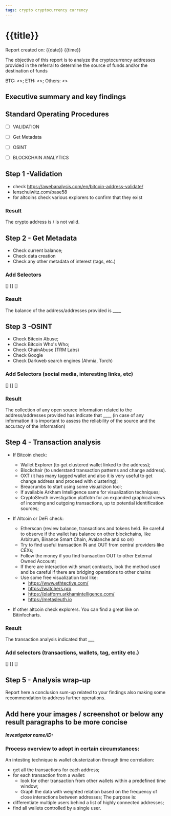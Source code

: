 ```yaml
---
tags: crypto cryptocurrency currency  
---
```


# {{title}}
Report created on: {{date}} {{time}}


The objective of this report is to analyze the cryptocurrency addresses provided in the referral to determine the source of funds and/or the destination of funds

BTC: <>;
ETH: <>;
Others: <>

## Executive summary and key findings


## Standard Operating Procedures

- [ ] VALIDATION

- [ ] Get Metadata

- [ ] OSINT

- [ ] BLOCKCHAIN ANALYTICS


## Step 1 -Validation
- check https://awebanalysis.com/en/bitcoin-address-validate/
- lenschulwitz.com/base58
- for altcoins check various explorers to confirm that they exist

### Result
The crypto address is / is not valid.


## Step 2 - Get Metadata
- Check current balance;
- Check data creation
- Check any other metadata of interest (tags, etc.)

### Add Selectors
[]
[]
[]

### Result
The balance of the address/addresses provided is ____

## Step 3 -OSINT
- Check Bitcoin Abuse;
- Check Bitcoin Who's Who;
- Check ChainAbuse (TRM Labs)
- Check Google
- Check Darkweb search engines (Ahmia, Torch)

### Add Selectors (social media, interesting links, etc)
[]
[]
[]

### Result
The collection of any open source information related to the address/addresses provided has indicate that ____ (in case of any information it is important to assess the reliability of the source and the accuracy of the information)

## Step 4 - Transaction analysis
- If Bitcoin check:
	- Wallet Explorer (to get clustered wallet linked to the address);
	- Blockchair (to understand transaction patterns and change address).
	- OXT (it has many tagged wallet and also it is very useful to get change address and proceed with clustering);
	- Breacrumbs to start using some visualizion tool;
	- If available Arkham Intelligence same for visualization techniques;
	- CryptoSleuth investigation platfotm for an expanded graphical views of incoming and outgoing transactions, up to potential identification sources;

- If Altcoin or DeFi check:
	- Etherscan (review balance, transactions and tokens held. Be careful to observe if the wallet has balance on other blockchains, like Arbitrum, Binance Smart Chain, Avalanche and so on)
	- Try to find useful transaction IN and OUT from central providers like CEXs;
	- Follow the money if you find transaction OUT to other External Owned Account;
	- If there are interaction with smart contracts, look the method used and be careful if there are bridging operations to other chains
	- Use some free visualization tool like:
		- https://www.ethtective.com/
		- https://watchers.pro
		- https://platform.arkhamintelligence.com/
		- https://metasleuth.io


- If other altcoin check explorers. You can find a great like on Bitinfocharts.

### Result
The transaction analysis indicated that ___

### Add selectors (transactions, wallets, tag, entity etc.)
[]
[]
[]
## Step 5 - Analysis wrap-up

Report here a conclusion sum-up related to your findings also making some recommendation to address further operations.




## Add here your images / screenshot or below any result paragraphs to be more concise


##### Investigator name/ID: 


### Process overview to adopt in certain circumstances:

An intesting technique is wallet clusterization through time correlation:
- get all the transactions for each address;
- for each transaction from a wallet:
	- look for other transaction from other wallets within a predefined time window;
	- Graph the data with weighted relation based on the frequency of close interactions between addresses;
The purpose is:
- differentiate multiple users behind a list of highly connected addresses;
- find all wallets controlled by a single user.
